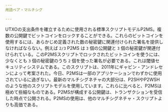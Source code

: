 ```yaml
---
用語ベア・マルチシグ

---
```

UTXOの支出条件を確立するために使用される標準スクリプトモデルP2MS。複数の公開鍵でビットコインをロックすることができる。これらのビットコインを使用するには、あらかじめ定義された数の秘密鍵に関連付けられた署名を提供しなければならない。例えば `2/3` P2MS は `3` 個の公開鍵と `3` 個の秘密鍵が関連付けられている。このP2MSスクリプトでロックされたビットコインを使うには、少なくとも `3` 個の秘密鍵のうち `2` 個を使った署名が必要である。これは閾値セキュリティシステムである。このスクリプトは、2011年にギャビン・アンドレセンによって考案された。今日、P2MSは一部のアプリケーションでわずかに使用されているに過ぎない。最新のマルチシグネチャの大部分は、P2SHやP2WSHのような他のスクリプトモデルを使用しています。これらに比べると、P2MSは極めて些細なものである。P2MSが構成する公開鍵は、トランザクションを受信した時点で公開される。P2MSの使用は、他のマルチシグネチャ・スクリプトよりも高価である。